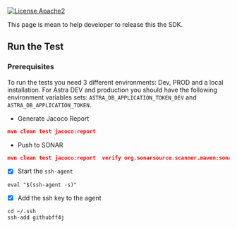 
[![License Apache2](https://img.shields.io/hexpm/l/plug.svg)](http://www.apache.org/licenses/LICENSE-2.0)

This page is mean to help developer to release this the SDK.

## Run the Test

### Prerequisites

To run the tests you need 3 different environments: Dev, PROD and a local installation. For Astra DEV and production you should have the following environment variables sets: `ASTRA_DB_APPLICATION_TOKEN_DEV` and `ASTRA_DB_APPLICATION_TOKEN`.

- Generate Jacoco Report
```json
mvn clean test jacoco:report 
```

- Push to SONAR
```json
mvn clean test jacoco:report  verify org.sonarsource.scanner.maven:sonar-maven-plugin:sonar -Dsonar.projectKey=clun_astra-db-java
```

- [x] Start the `ssh-agent`

```console
eval "$(ssh-agent -s)"
```
- [x] Add the ssh key to the agent

```console
cd ~/.ssh
ssh-add githubff4j
```

